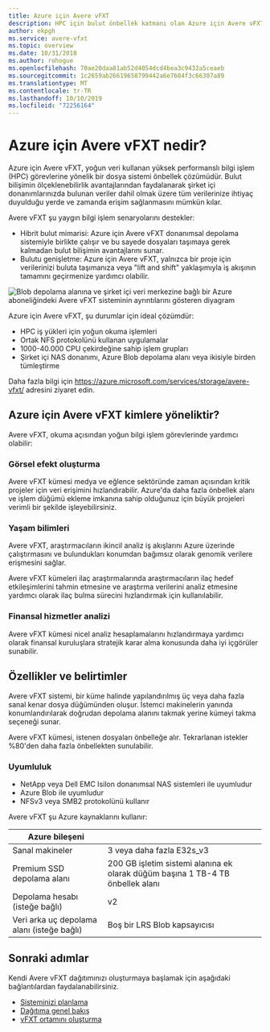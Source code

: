 ```yaml
---
title: Azure için Avere vFXT
description: HPC için bulut önbellek katmanı olan Azure için Avere vFXT'ye giriş
author: ekpgh
ms.service: avere-vfxt
ms.topic: overview
ms.date: 10/31/2018
ms.author: rohogue
ms.openlocfilehash: 70ae20daa81ab52d4054dcd4bea3c9432a5ceaeb
ms.sourcegitcommit: 1c2659ab26619658799442a6e7604f3c66307a89
ms.translationtype: MT
ms.contentlocale: tr-TR
ms.lasthandoff: 10/10/2019
ms.locfileid: "72256164"
---
```

# <a name="what-is-avere-vfxt-for-azure"></a>Azure için Avere vFXT nedir? 

Azure için Avere vFXT, yoğun veri kullanan yüksek performanslı bilgi işlem (HPC) görevlerine yönelik bir dosya sistemi önbellek çözümüdür. Bulut bilişimin ölçeklenebilirlik avantajlarından faydalanarak şirket içi donanımlarınızda bulunan veriler dahil olmak üzere tüm verilerinize ihtiyaç duyulduğu yerde ve zamanda erişim sağlanmasını mümkün kılar.

Avere vFXT şu yaygın bilgi işlem senaryolarını destekler: 

* Hibrit bulut mimarisi: Azure için Avere vFXT donanımsal depolama sistemiyle birlikte çalışır ve bu sayede dosyaları taşımaya gerek kalmadan bulut bilişimin avantajlarını sunar. 
* Bulutu genişletme: Azure için Avere vFXT, yalnızca bir proje için verilerinizi buluta taşımanıza veya "lift and shift" yaklaşımıyla iş akışının tamamını geçirmenize yardımcı olabilir. 

![Blob depolama alanına ve şirket içi veri merkezine bağlı bir Azure aboneliğindeki Avere vFXT sisteminin ayrıntılarını gösteren diyagram](media/avere-vfxt-hybrid.png)

Azure için Avere vFXT, şu durumlar için ideal çözümdür: 

* HPC iş yükleri için yoğun okuma işlemleri
* Ortak NFS protokolünü kullanan uygulamalar
* 1000-40.000 CPU çekirdeğine sahip işlem grupları
* Şirket içi NAS donanımı, Azure Blob depolama alanı veya ikisiyle birden tümleştirme

Daha fazla bilgi için <https://azure.microsoft.com/services/storage/avere-vfxt/> adresini ziyaret edin.

## <a name="who-uses-avere-vfxt-for-azure"></a>Azure için Avere vFXT kimlere yöneliktir? 

Avere vFXT, okuma açısından yoğun bilgi işlem görevlerinde yardımcı olabilir:

### <a name="visual-effects-rendering"></a>Görsel efekt oluşturma 

Avere vFXT kümesi medya ve eğlence sektöründe zaman açısından kritik projeler için veri erişimini hızlandırabilir. Azure'da daha fazla önbellek alanı ve işlem düğümü ekleme imkanına sahip olduğunuz için büyük projeleri verimli bir şekilde işleyebilirsiniz. 

### <a name="life-sciences"></a>Yaşam bilimleri 

Avere vFXT, araştırmacıların ikincil analiz iş akışlarını Azure üzerinde çalıştırmasını ve bulundukları konumdan bağımsız olarak genomik verilere erişmesini sağlar.

Avere vFXT kümeleri ilaç araştırmalarında araştırmacıların ilaç hedef etkileşimlerini tahmin etmesine ve araştırma verilerini analiz etmesine yardımcı olarak ilaç bulma sürecini hızlandırmak için kullanılabilir.

### <a name="financial-services-analytics"></a>Finansal hizmetler analizi

Avere vFXT kümesi nicel analiz hesaplamalarını hızlandırmaya yardımcı olarak finansal kuruluşlara stratejik karar alma konusunda daha iyi içgörüler sunabilir. 

## <a name="features-and-specifications"></a>Özellikler ve belirtimler

Avere vFXT sistemi, bir küme halinde yapılandırılmış üç veya daha fazla sanal kenar dosya düğümünden oluşur. İstemci makinelerin yanında konumlandırılarak doğrudan depolama alanını takmak yerine kümeyi takma seçeneği sunar. 

Avere vFXT kümesi, istenen dosyaları önbelleğe alır. Tekrarlanan istekler %80'den daha fazla önbellekten sunulabilir.

### <a name="compatibility"></a>Uyumluluk 

* NetApp veya Dell EMC Isilon donanımsal NAS sistemleri ile uyumludur
* Azure Blob ile uyumludur
* NFSv3 veya SMB2 protokolünü kullanır

Avere vFXT şu Azure kaynaklarını kullanır: 

|Azure bileşeni|   |
|----------|-----------|
|Sanal makineler|3 veya daha fazla E32s_v3|
|Premium SSD depolama alanı|200 GB işletim sistemi alanına ek olarak düğüm başına 1 TB-4 TB önbellek alanı |
|Depolama hesabı (isteğe bağlı) |v2|
|Veri arka uç depolama alanı (isteğe bağlı) | Boş bir LRS Blob kapsayıcısı |

## <a name="next-steps"></a>Sonraki adımlar

Kendi Avere vFXT dağıtımınızı oluşturmaya başlamak için aşağıdaki bağlantılardan faydalanabilirsiniz. 

* [Sisteminizi planlama](avere-vfxt-deploy-plan.md)
* [Dağıtıma genel bakış](avere-vfxt-deploy-overview.md)
* [vFXT ortamını oluşturma](avere-vfxt-deploy.md)
